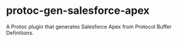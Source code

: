 # protoc-gen-salesforce-apex
A Protoc plugin that generates Salesforce Apex from Protocol Buffer Definitions.
